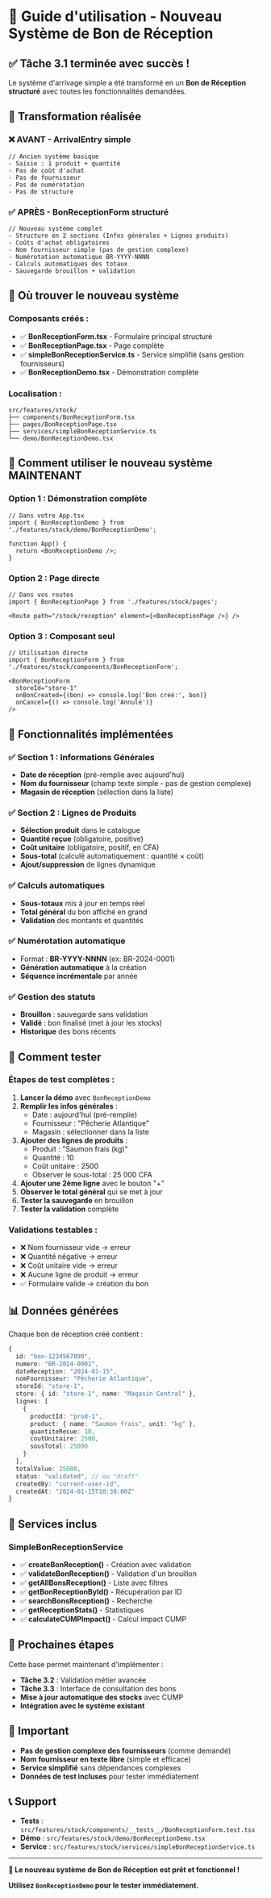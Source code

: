 # 🎉 Guide d'utilisation - Nouveau Système de Bon de Réception

## ✅ Tâche 3.1 terminée avec succès !

Le système d'arrivage simple a été transformé en un **Bon de Réception structuré** avec toutes les fonctionnalités demandées.

## 🔄 Transformation réalisée

### ❌ **AVANT - ArrivalEntry simple**
```tsx
// Ancien système basique
- Saisie : 1 produit + quantité
- Pas de coût d'achat
- Pas de fournisseur
- Pas de numérotation
- Pas de structure
```

### ✅ **APRÈS - BonReceptionForm structuré**
```tsx
// Nouveau système complet
- Structure en 2 sections (Infos générales + Lignes produits)
- Coûts d'achat obligatoires
- Nom fournisseur simple (pas de gestion complexe)
- Numérotation automatique BR-YYYY-NNNN
- Calculs automatiques des totaux
- Sauvegarde brouillon + validation
```

## 📍 **Où trouver le nouveau système**

### Composants créés :
- ✅ **BonReceptionForm.tsx** - Formulaire principal structuré
- ✅ **BonReceptionPage.tsx** - Page complète
- ✅ **simpleBonReceptionService.ts** - Service simplifié (sans gestion fournisseurs)
- ✅ **BonReceptionDemo.tsx** - Démonstration complète

### Localisation :
```
src/features/stock/
├── components/BonReceptionForm.tsx
├── pages/BonReceptionPage.tsx
├── services/simpleBonReceptionService.ts
└── demo/BonReceptionDemo.tsx
```

## 🚀 **Comment utiliser le nouveau système MAINTENANT**

### Option 1 : Démonstration complète
```tsx
// Dans votre App.tsx
import { BonReceptionDemo } from './features/stock/demo/BonReceptionDemo';

function App() {
  return <BonReceptionDemo />;
}
```

### Option 2 : Page directe
```tsx
// Dans vos routes
import { BonReceptionPage } from './features/stock/pages';

<Route path="/stock/reception" element={<BonReceptionPage />} />
```

### Option 3 : Composant seul
```tsx
// Utilisation directe
import { BonReceptionForm } from './features/stock/components/BonReceptionForm';

<BonReceptionForm
  storeId="store-1"
  onBonCreated={(bon) => console.log('Bon créé:', bon)}
  onCancel={() => console.log('Annulé')}
/>
```

## 🎯 **Fonctionnalités implémentées**

### ✅ **Section 1 : Informations Générales**
- **Date de réception** (pré-remplie avec aujourd'hui)
- **Nom du fournisseur** (champ texte simple - pas de gestion complexe)
- **Magasin de réception** (sélection dans la liste)

### ✅ **Section 2 : Lignes de Produits**
- **Sélection produit** dans le catalogue
- **Quantité reçue** (obligatoire, positive)
- **Coût unitaire** (obligatoire, positif, en CFA)
- **Sous-total** (calculé automatiquement : quantité × coût)
- **Ajout/suppression** de lignes dynamique

### ✅ **Calculs automatiques**
- **Sous-totaux** mis à jour en temps réel
- **Total général** du bon affiché en grand
- **Validation** des montants et quantités

### ✅ **Numérotation automatique**
- Format : **BR-YYYY-NNNN** (ex: BR-2024-0001)
- **Génération automatique** à la création
- **Séquence incrémentale** par année

### ✅ **Gestion des statuts**
- **Brouillon** : sauvegarde sans validation
- **Validé** : bon finalisé (met à jour les stocks)
- **Historique** des bons récents

## 🧪 **Comment tester**

### Étapes de test complètes :
1. **Lancer la démo** avec `BonReceptionDemo`
2. **Remplir les infos générales** :
   - Date : aujourd'hui (pré-remplie)
   - Fournisseur : "Pêcherie Atlantique"
   - Magasin : sélectionner dans la liste
3. **Ajouter des lignes de produits** :
   - Produit : "Saumon frais (kg)"
   - Quantité : 10
   - Coût unitaire : 2500
   - Observer le sous-total : 25 000 CFA
4. **Ajouter une 2ème ligne** avec le bouton "+"
5. **Observer le total général** qui se met à jour
6. **Tester la sauvegarde** en brouillon
7. **Tester la validation** complète

### Validations testables :
- ❌ Nom fournisseur vide → erreur
- ❌ Quantité négative → erreur  
- ❌ Coût unitaire vide → erreur
- ❌ Aucune ligne de produit → erreur
- ✅ Formulaire valide → création du bon

## 📊 **Données générées**

Chaque bon de réception créé contient :
```typescript
{
  id: "bon-1234567890",
  numero: "BR-2024-0001",
  dateReception: "2024-01-15",
  nomFournisseur: "Pêcherie Atlantique",
  storeId: "store-1",
  store: { id: "store-1", name: "Magasin Central" },
  lignes: [
    {
      productId: "prod-1",
      product: { name: "Saumon frais", unit: "kg" },
      quantiteRecue: 10,
      coutUnitaire: 2500,
      sousTotal: 25000
    }
  ],
  totalValue: 25000,
  status: "validated", // ou "draft"
  createdBy: "current-user-id",
  createdAt: "2024-01-15T10:30:00Z"
}
```

## 🔧 **Services inclus**

### SimpleBonReceptionService
- ✅ **createBonReception()** - Création avec validation
- ✅ **validateBonReception()** - Validation d'un brouillon
- ✅ **getAllBonsReception()** - Liste avec filtres
- ✅ **getBonReceptionById()** - Récupération par ID
- ✅ **searchBonsReception()** - Recherche
- ✅ **getReceptionStats()** - Statistiques
- ✅ **calculateCUMPImpact()** - Calcul impact CUMP

## 🎯 **Prochaines étapes**

Cette base permet maintenant d'implémenter :
- **Tâche 3.2** : Validation métier avancée
- **Tâche 3.3** : Interface de consultation des bons
- **Mise à jour automatique des stocks** avec CUMP
- **Intégration avec le système existant**

## 🚨 **Important**

- **Pas de gestion complexe des fournisseurs** (comme demandé)
- **Nom fournisseur en texte libre** (simple et efficace)
- **Service simplifié** sans dépendances complexes
- **Données de test incluses** pour tester immédiatement

## 📞 **Support**

- **Tests** : `src/features/stock/components/__tests__/BonReceptionForm.test.tsx`
- **Démo** : `src/features/stock/demo/BonReceptionDemo.tsx`
- **Service** : `src/features/stock/services/simpleBonReceptionService.ts`

---

**🎉 Le nouveau système de Bon de Réception est prêt et fonctionnel !**

**Utilisez `BonReceptionDemo` pour le tester immédiatement.**